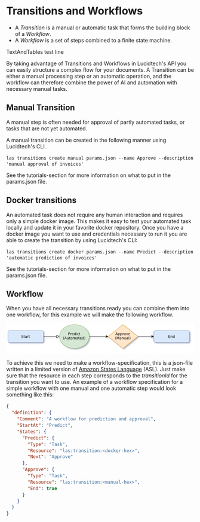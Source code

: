 # Transitions and Workflows

 - A *Transition* is a manual or automatic task that forms the building block of a *Workflow*.
 - A *Workflow* is a set of steps combined to a finite state machine.
 
TextAndTables test line

By taking advantage of Transitions and Workflows in Lucidtech's API 
you can easily structure a complex flow for your documents.
A Transition can be either a manual processing step or an automatic operation, and the workflow can therefore 
combine the power of AI and automation with necessary manual tasks.

## Manual Transition 
A manual step is often needed for approval of partly automated tasks, 
or tasks that are not yet automated.

A manual transition can be created in the following manner using Lucidtech's CLI. 

```commandline
las transitions create manual params.json --name Approve --description 'manual approval of invoices'
```
See the tutorials-section for more information on what to put in the params.json file.

## Docker transitions 
An automated task does not require any human interaction and requires only a simple docker image.
This makes it easy to test your automated task locally and update it in your favorite docker repository.
Once you have a docker image you want to use and credentials necessary to run it you are able to create 
the transition by using Lucidtech's CLI:

```commandline
las transitions create docker params.json --name Predict --description 'automatic prediction of invoices'
```

See the tutorials-section for more information on what to put in the params.json file.


## Workflow
When you have all necessary transitions ready you can combine them into one workflow, 
for this example we will make the following workflow.

![Workflow](../.gitbook/assets/simple-workflow.png)


To achieve this we need to make a workflow-specification, this is a json-file written in a limited version of 
[Amazon States Language](https://states-language.net/spec.html) (ASL). 
Just make sure that the resource in each step corresponds to the *transitionId* for the transition you want to use.
An example of a workflow specification for a simple workflow with one manual and one automatic step would look 
something like this:

```json
{
  "definition": {
    "Comment": "A workflow for prediction and approval", 
    "StartAt": "Predict",
    "States": {
      "Predict": {
        "Type": "Task",
        "Resource": "las:transition:<docker-hex>",
        "Next": "Approve" 
      },
      "Approve": {
        "Type": "Task",
        "Resource": "las:transition:<manual-hex>",
        "End": true
      }
    }   
  }
}
```


